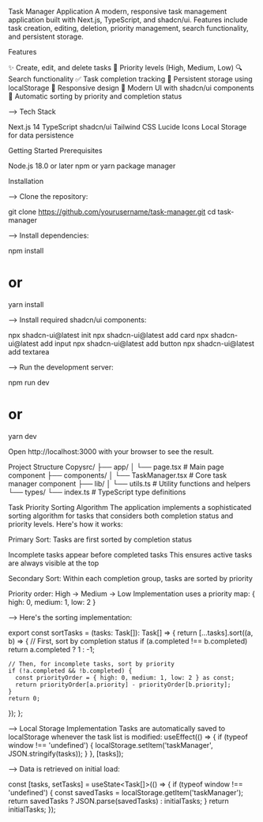 Task Manager Application
A modern, responsive task management application built with Next.js, TypeScript, and shadcn/ui. Features include task creation, editing, deletion, priority management, search functionality, and persistent storage.

Features

✨ Create, edit, and delete tasks
🎯 Priority levels (High, Medium, Low)
🔍 Search functionality
✅ Task completion tracking
💾 Persistent storage using localStorage
📱 Responsive design
🎨 Modern UI with shadcn/ui components
🔄 Automatic sorting by priority and completion status

--> Tech Stack

Next.js 14
TypeScript
shadcn/ui
Tailwind CSS
Lucide Icons
Local Storage for data persistence

Getting Started
Prerequisites

Node.js 18.0 or later
npm or yarn package manager

Installation

--> Clone the repository:

git clone https://github.com/yourusername/task-manager.git
cd task-manager

--> Install dependencies:

npm install
# or
yarn install

--> Install required shadcn/ui components:

npx shadcn-ui@latest init
npx shadcn-ui@latest add card
npx shadcn-ui@latest add input
npx shadcn-ui@latest add button
npx shadcn-ui@latest add textarea

--> Run the development server:

npm run dev
# or
yarn dev

Open http://localhost:3000 with your browser to see the result.

Project Structure
Copysrc/
├── app/
│   └── page.tsx          # Main page component
├── components/
│   └── TaskManager.tsx   # Core task manager component
├── lib/
│   └── utils.ts          # Utility functions and helpers
└── types/
    └── index.ts          # TypeScript type definitions

Task Priority Sorting Algorithm
The application implements a sophisticated sorting algorithm for tasks that considers both completion status and priority levels. Here's how it works:

Primary Sort: Tasks are first sorted by completion status

Incomplete tasks appear before completed tasks
This ensures active tasks are always visible at the top


Secondary Sort: Within each completion group, tasks are sorted by priority

Priority order: High → Medium → Low
Implementation uses a priority map: { high: 0, medium: 1, low: 2 }



--> Here's the sorting implementation:

export const sortTasks = (tasks: Task[]): Task[] => {
  return [...tasks].sort((a, b) => {
    // First, sort by completion status
    if (a.completed !== b.completed) return a.completed ? 1 : -1;
    
    // Then, for incomplete tasks, sort by priority
    if (!a.completed && !b.completed) {
      const priorityOrder = { high: 0, medium: 1, low: 2 } as const;
      return priorityOrder[a.priority] - priorityOrder[b.priority];
    }
    return 0;
  });
};


--> Local Storage Implementation
Tasks are automatically saved to localStorage whenever the task list is modified:
useEffect(() => {
  if (typeof window !== 'undefined') {
    localStorage.setItem('taskManager', JSON.stringify(tasks));
  }
}, [tasks]);



--> Data is retrieved on initial load:

const [tasks, setTasks] = useState<Task[]>(() => {
  if (typeof window !== 'undefined') {
    const savedTasks = localStorage.getItem('taskManager');
    return savedTasks ? JSON.parse(savedTasks) : initialTasks;
  }
  return initialTasks;
});
